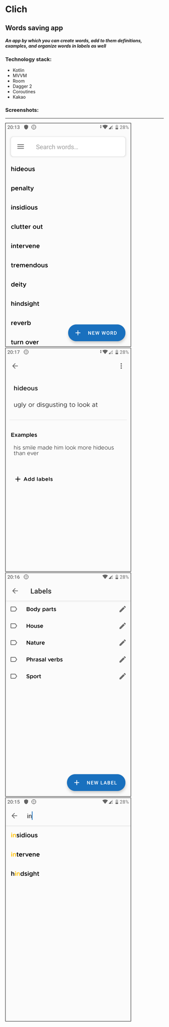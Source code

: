 # Clich
## Words saving app
##### An app by which you can create words, add to them definitions, examples, and organize words in labels as well

### Technology stack:
- Kotlin
- MVVM
- Room
- Dagger 2
- Coroutines
- Kakao

### Screenshots:
------------

![Words List](screenshots/screenshot_words.png "A list of words")
![Words List](screenshots/screenshot_word_info.png "Word info")
![Words List](screenshots/screenshot_labels.png "Labels")
![Words List](screenshots/screenshot_search.png "Search")
